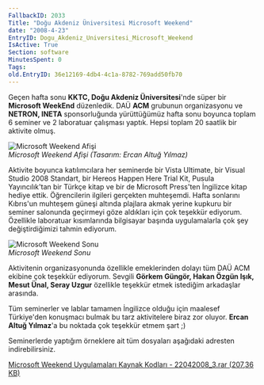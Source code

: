 ```yaml
---
FallbackID: 2033
Title: "Doğu Akdeniz Üniversitesi Microsoft Weekend"
date: "2008-4-23"
EntryID: Dogu_Akdeniz_Universitesi_Microsoft_Weekend
IsActive: True
Section: software
MinutesSpent: 0
Tags: 
old.EntryID: 36e12169-4db4-4c1a-8782-769add50fb70
---
```

Geçen hafta sonu **KKTC, Doğu Akdeniz Üniversitesi**'nde süper bir
**Microsoft WeekEnd** düzenledik. DAÜ **ACM** grubunun organizasyonu ve
**NETRON, INETA** sponsorluğunda yürüttüğümüz hafta sonu boyunca toplam
6 seminer ve 2 laboratuar çalışması yaptık. Hepsi toplam 20 saatlik bir
aktivite olmuş.

![Microsoft Weekend
Afişi](media/Dogu_Akdeniz_Universitesi_Microsoft_Weekend/22042008_1.jpg)\
*Microsoft Weekend Afişi (Tasarım: Ercan Altuğ Yılmaz)*

Aktivite boyunca katılımcılara her seminerde bir Vista Ultimate, bir
Visual Studio 2008 Standart, bir Hereos Happen Here Trial Kit, Pusula
Yayıncılık'tan bir Türkçe kitap ve bir de Microsoft Press'ten İngilizce
kitap hediye ettik. Öğrencilerin ilgileri gerçekten muhteşemdi. Hafta
sonlarını Kıbrıs'un muhteşem güneşi altında plajlara akmak yerine
kupkuru bir seminer salonunda geçirmeyi göze aldıkları için çok teşekkür
ediyorum. Özellikle laboratuar kısımlarında bilgisayar başında
uygulamalarla çok şey değiştirdiğimizi tahmin ediyorum.

![Microsoft Weekend
Sonu](media/Dogu_Akdeniz_Universitesi_Microsoft_Weekend/22042008_2.jpg)\
*Microsoft Weekend Sonu*

Aktivitenin organizasyonunda özellikle emeklerinden dolayı tüm DAÜ ACM
ekibine çok teşekkür ediyorum. Sevgili **Görkem Güngör, Hakan Özgün
Işık, Mesut Ünal, Seray Uzgur** özellikle teşekkür etmek istediğim
arkadaşlar arasında.

Tüm seminerler ve lablar tamamen İngilizce olduğu için maalesef
Türkiye'den konuşmacı bulmak bu tarz aktivitelere biraz zor oluyor.
**Ercan Altuğ Yılmaz**'a bu noktada çok teşekkür etmem şart ;)

Seminerlerde yaptığım örneklere ait tüm dosyaları aşağıdaki adresten
indirebilirsiniz.

[Microsoft Weekend Uygulamaları Kaynak Kodları - 22042008\_3.rar (207,36
KB)](media/Dogu_Akdeniz_Universitesi_Microsoft_Weekend/22042008_3.rar)


